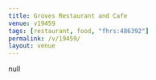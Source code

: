```yaml
---
title: Groves Restaurant and Cafe
venue: v19459
tags: [restaurant, food, "fhrs:486392"]
permalink: /v/19459/
layout: venue
---
```

null